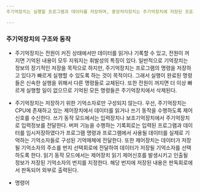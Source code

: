 ```yaml
---
주기억장치는 실행할 프로그램과 데이터를 저장하며, 중앙처리장치는 주기억장치에 저장된 프로그램에서 명령을 제어장치로 하나씩 꺼내서 해독한다. 제어장치는 해독된 결과로 제어신호를 만들어 각 장치로 전달하여 동작하도록 한다. 프로그램은 반드시 주기억장치에 저장되어야 실행될 수 있으므로 입력장치나 보조기억장치에서 주기억장치로 저장된 후 제어장치로 전달된다.

---
```

### 주기억장치의 구조와 동작
- 주기억장치는 전원이 커진 상태에서만 데이터를 읽거나 기록할 수 있고, 전원이 꺼지면 기억된 내용이 모두 지워지는 휘발성의 특징이 있다. 일반적으로 기억장치는 정보의 장기적인 저장을 목적으로 하지만, 주기억장치는 프로그램의 명령을 저장하고 있다가 빠르게 실행할 수 있도록 하는 것이 목적이다. 그래서 실행이 완료된 명령들은 신속한 실행을 위해서 다른 명령들로 교체된다. 또한 전원이 꺼지면 더 이상 빠르게 실행할 일이 없으므로 기억된 모든 명령들은 주기억장치에서 삭제된다.

- 주기억장치는 저장하기 위한 기억소자로만 구성되지 않는다. 우선, 주기억장치는 CPU에 존재하고 있는 제어장치에서 데이터를 읽거나 쓰기 동작을 수행하도록 제어신호를 수신한다. 쓰기 동작 모드에서는 입력장치나 보조기억장치에서 주기억장치로 입력정보를 전달한다. 버퍼 기능을 수행하는 기록회로는 입력된 프로그램과 데이터를 임시저장하였다가 프로그램 명령과 프로그램에서 사용될 데이터를 실제로 기억하는 기억소자들로 구성된 기억매체에 전달한다. 또한 제어장치는 데이터가 저장될 기억소자의 주소를 번지 선택회로에 전달하여 데이터가 저장될 기억소자를 선택하도록 한다. 읽기 동작 모드에서는 제어장치 읽기 제어신호를 발생시키고 인출될 정보가 저장된 기억소자의 번지를 지정한다. 해당 번지에 저장된 내용은 판독회로에서 판독되어 외부로 출력된다. 

- 명령어
